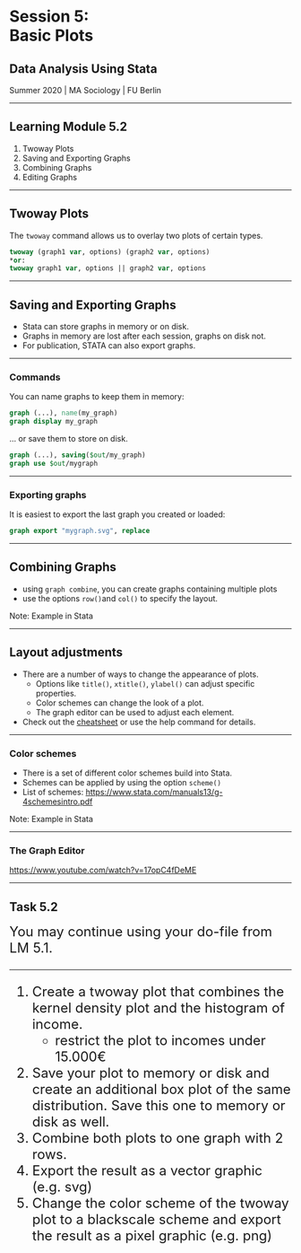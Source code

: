 # Session 5: <br> Basic Plots
## Data Analysis Using Stata

Summer 2020 | MA Sociology | FU Berlin

---

## Learning Module 5.2


1. Twoway Plots
1. Saving and Exporting Graphs
2. Combining Graphs
3. Editing Graphs



---

## Twoway Plots

The `twoway` command allows us to overlay two plots of certain types.

```STATA
twoway (graph1 var, options) (graph2 var, options)
*or:
twoway graph1 var, options || graph2 var, options

```
<!-- .element class="fragment" -->

---

## Saving and Exporting Graphs

- Stata can store graphs in memory or on disk.
- Graphs in memory are lost after each session, graphs on disk not.<!-- .element class="fragment" -->
- For publication, STATA can also export graphs.<!-- .element class="fragment" -->

----

### Commands

<div class="fragment">

You can name graphs to keep them in memory:

```stata
graph (...), name(my_graph)
graph display my_graph
```
</div>

<div class="fragment">

... or save them to store on disk.

```stata
graph (...), saving($out/my_graph)
graph use $out/mygraph
```

</div>

----

### Exporting graphs


It is easiest to export the last graph you created or loaded:

```stata
graph export "mygraph.svg", replace
```
<!-- .element class="fragment" -->

---

## Combining Graphs

- using `graph combine`, you can create graphs containing multiple plots
- use the options `row()`and `col()` to specify the layout.

Note:
Example in Stata

---

## Layout adjustments

- There are a number of ways to change the appearance of plots.
    - Options like `title()`, `xtitle()`, `ylabel()` can adjust specific properties.
    - Color schemes can change the look of a plot.
    - The graph editor can be used to adjust each element.
- Check out the [cheatsheet](https://www.stata.com/bookstore/statacheatsheets.pdf) or use the help command for details.

----

### Color schemes

- There is a set of different color schemes build into Stata.
- Schemes can be applied by using the option `scheme()`
- List of schemes: https://www.stata.com/manuals13/g-4schemesintro.pdf

Note:
Example in Stata

---


### The Graph Editor

https://www.youtube.com/watch?v=17opC4fDeME




---

## Task 5.2

<div style="font-size:1.5rem">
You may continue using your do-file from LM 5.1.

---
1. Create a twoway plot that combines the kernel density plot and the histogram of income.
    - restrict the plot to incomes under 15.000€
2. Save your plot to memory or disk and create an additional box plot of the same distribution. Save this one to memory or disk as well.
3. Combine both plots to one graph with 2 rows.
4. Export the result as a vector graphic (e.g. svg)
5. Change the color scheme of the twoway plot to a blackscale scheme and export the result as a pixel graphic (e.g. png)
</div>
